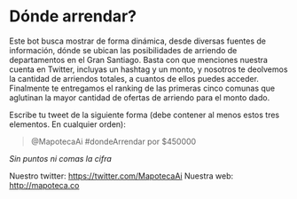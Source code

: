 # Dónde arrendar?
Este bot busca mostrar de forma dinámica, desde diversas fuentes de información, dónde se ubican las posibilidades de arriendo de departamentos en el Gran Santiago. Basta con que menciones nuestra cuenta en Twitter, incluyas un hashtag y un monto, y nosotros te deolvemos la cantidad de arriendos totales, a cuantos de ellos puedes acceder. Finalmente te entregamos el ranking de las primeras cinco comunas que aglutinan la mayor cantidad de ofertas de arriendo para el monto dado. 

Escribe tu tweet de la siguiente forma (debe contener al menos estos tres elementos. En cualquier orden):

> @MapotecaAi #dondeArrendar por $450000

*Sin puntos ni comas la cifra*

Nuestro twitter: https://twitter.com/MapotecaAi
Nuestra web: http://mapoteca.co